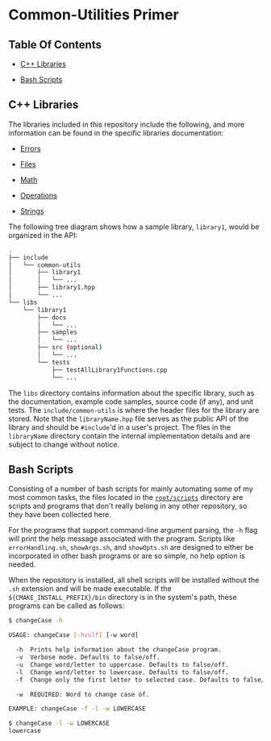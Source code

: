# Common-Utilities Primer

## Table Of Contents

- [C++ Libraries](#C++-Libraries)

- [Bash Scripts](#Bash-Scripts)

## C++ Libraries

The libraries included in this repository include the following, and more information can be found in the specific libraries documentation:

- [Errors](https://github.com/crdrisko/common-utilities/blob/master/libs/errors/docs/errors.md)

- [Files](https://github.com/crdrisko/common-utilities/blob/master/libs/files/docs/files.md)

- [Math](https://github.com/crdrisko/common-utilities/blob/master/libs/math/docs/math.md)

- [Operations](https://github.com/crdrisko/common-utilities/blob/master/libs/operations/docs/operations.md)

- [Strings](https://github.com/crdrisko/common-utilities/blob/master/libs/strings/docs/strings.md)

The following tree diagram shows how a sample library, `library1`, would be organized in the API:

```bash
.
├── include
│   └── common-utils
│       ├── library1
│       │   └── ...
│       ├── library1.hpp
│       └── ...
└── libs
    └── library1
        ├── docs
        │   └── ...
        ├── samples
        │   └── ...
        ├── src (optional)
        │   └── ...
        └── tests
            ├── testAllLibrary1Functions.cpp
            └── ...
```

The `libs` directory contains information about the specific library, such as the documentation, example code samples, source code (if any), and unit tests. The `include/common-utils` is where the header files for the library are stored. Note that the `libraryName.hpp` file serves as the public API of the library and should be `#include`'d in a user's project. The files in the `libraryName` directory contain the internal implementation details and are subject to change without notice.

## Bash Scripts

Consisting of a number of bash scripts for mainly automating some of my most common tasks, the files located in the [`root/scripts`](https://github.com/crdrisko/common-utilities/blob/master/scripts) directory are scripts and programs that don't really belong in any other repository, so they have been collected here.

For the programs that support command-line argument parsing, the `-h` flag will print the help message associated with the program. Scripts like `errorHandling.sh`, `showArgs.sh`, and `showOpts.sh` are designed to either be incorporated in other bash programs or are so simple, no help option is needed.

When the repository is installed, all shell scripts will be installed without the `.sh` extension and will be made executable. If the `${CMAKE_INSTALL_PREFIX}/bin` directory is in the system's path, these programs can be called as follows:

```bash
$ changeCase -h

USAGE: changeCase [-hvulf] [-w word]

  -h  Prints help information about the changeCase program.
  -v  Verbose mode. Defaults to false/off.
  -u  Change word/letter to uppercase. Defaults to false/off.
  -l  Change word/letter to lowercase. Defaults to false/off.
  -f  Change only the first letter to selected case. Defaults to false/off.

  -w  REQUIRED: Word to change case of.

EXAMPLE: changeCase -f -l -w LOWERCASE

$ changeCase -l -w LOWERCASE
lowercase
```
